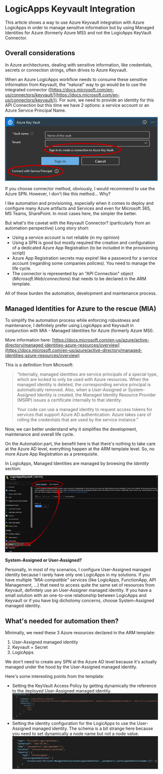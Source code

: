 # LogicApps Keyvault Integration

This article shows a way to use Azure Keyvault integration with Azure LogicApps in order to manage sensitive information but by using Managed Identities for Azure (formerly Azure MSI) and not the LogicApps KeyVault Connector.

## Overall considerations

In Azure architectures, dealing with sensitive information, like credentials, secrets or connection strings, often drives to Azure Keyvault.

When an Azure LogicApps workflow needs to consume these sensitive information from Keyvault, the "natural" way to go would be to use the integrated connector ([https://docs.microsoft.com/en-us/connectors/keyvault/](https://docs.microsoft.com/en-us/connectors/keyvault/)). For sure, we need to provide an identity for this API Connection but this time we have 2 options: a service account or an Azure Service Principal Name.

![enter image description here](https://github.com/piou13/logicapps-keyvault-integration/blob/master/docs/kv1.PNG)

If you choose connector method, obviously, I would recommend to use the Azure SPN.
However, I don't like this method... Why?

I like automation and provisioning, especially when it comes to deploy and configure many Azure artifacts and Services and even for Microsoft 365, MS Teams, SharePoint. In most cases here, the simpler the better.

But what's the caveat with the Keyvault Connector? (particularly from an automation perspective)
Long story short: 

 - Using a service account is not reliable (in my opinion)
 - Using a SPN is good but mostly required the creation and configuration of a dedicated Azure App Registration (to be included in the provisioning script)
 - Azure App Registration secrets may expire! like a password for a service account (regarding some companies policies). You need to manage the life cycle.
 - The connector is represented by an "API Connection" object (*Microsoft.Web/connections*) that needs to be declared in the ARM template.

All of these burden the automation, development and maintenance process.

## Managed Identities for Azure to the rescue (MIA)

To simplify the automation process while enforcing robustness and maintenance, I definitely prefer using LogicApps and Keyvault in conjunction with MIA - Managed Identities for Azure (formerly Azure MSI).

More information here: [https://docs.microsoft.com/en-us/azure/active-directory/managed-identities-azure-resources/overview](https://docs.microsoft.com/en-us/azure/active-directory/managed-identities-azure-resources/overview)

This is a definition from Microsoft:

> "Internally, managed identities are service principals of a special
> type, which are locked to only be used with Azure resources. When the
> managed identity is deleted, the corresponding service principal is
> automatically removed. Also, when a User-Assigned or System-Assigned
> Identity is created, the Managed Identity Resource Provider (MSRP)
> issues a certificate internally to that identity.
> 
> Your code can use a managed identity to request access tokens for services that support Azure AD authentication. Azure takes care of rolling the credentials that are used by the service instance."

Now, we can better understand why it simplifies the development, maintenance and overall life cycle.

On the Automation part, the benefit here is that there's nothing to take care at the Azure AD level, everything happen at the ARM template level. So, no more Azure App Registration as a prerequisite.

In LogicApps, Managed Identities are managed by browsing the *Identity* section:

![enter image description here](https://github.com/piou13/logicapps-keyvault-integration/blob/master/docs/kv2.PNG)

**System-Assigned or User-Assigned?**

Personally, in most of my scenarios, I configure User-Assigned managed identity because I rarely have only one LogicApps in my solutions. If you have multiple *"MIA-compatible"* services (like LogicApps, FunctionApp, API Management, ...) that need to access quite the same set of resources from Keyvault, definitely use an User-Assigner managed identity.
If you have a small solution with an one-to-one relationship between LogicApps and Keyvault or if you have big dichotomy concerns, choose System-Assigned managed identity.

## What's needed for automation then?

Minimally, we need these 3 Azure resources declared in the ARM template:

 1. User-Assigned managed identity
 2. Keyvault + Secret
 3. LogicApps

We don't need to create any SPN at the Azure AD level because it's actually managed under the hood by the User-Assigned managed identity.

Here's some interesting points from the template:

 - Setting the KeyVault Access Policy by getting dynamically the reference to the deployed User-Assigned managed identity.
![enter image description here](https://github.com/piou13/logicapps-keyvault-integration/blob/master/docs/kv3.PNG)
 - Setting the identity configuration for the LogicApps to use the User-Assigned managed identity. The schema is a bit strange here because you need to set dynamically a node name but not a node value.
![enter image description here](https://github.com/piou13/logicapps-keyvault-integration/blob/master/docs/kv4.PNG)
